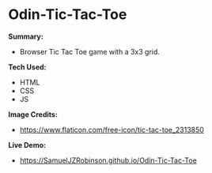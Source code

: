 # Odin-Tic-Tac-Toe
**Summary:**
- Browser Tic Tac Toe game with a 3x3 grid.

**Tech Used:**
- HTML
- CSS
- JS

**Image Credits:**
- https://www.flaticon.com/free-icon/tic-tac-toe_2313850

**Live Demo:**
- https://SamuelJZRobinson.github.io/Odin-Tic-Tac-Toe
